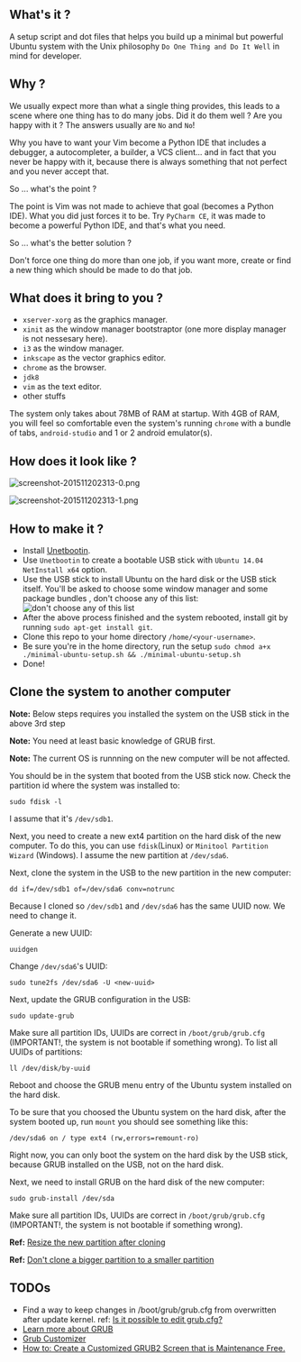 ## What's it ?

A setup script and dot files that helps you build up a minimal but powerful Ubuntu system with the Unix philosophy `Do One Thing and Do It Well` in mind for developer.

## Why ?

We usually expect more than what a single thing provides, this leads to a scene where one thing has to do many jobs. Did it do them well ? Are you happy with it ? The answers usually are `No` and `No`!

Why you have to want your Vim become a Python IDE that includes a debugger, a autocompleter, a builder, a VCS client... and in fact that you never be happy with it, because there is always something that not perfect and you never accept that.

So ... what's the point ?

The point is Vim was not made to achieve that goal (becomes a Python IDE). What you did just forces it to be. Try `PyCharm CE`, it was made to become a powerful Python IDE, and that's what you need.

So ... what's the better solution ?

Don't force one thing do more than one job, if you want more, create or find a new thing which should be made to do that job.

## What does it bring to you ?

* `xserver-xorg` as the graphics manager.
* `xinit` as the window manager bootstraptor (one more display manager is not nessesary here).
* `i3` as the window manager.
* `inkscape` as the vector graphics editor.
* `chrome` as the browser.
* `jdk8`
* `vim` as the text editor.
* other stuffs

The system only takes about 78MB of RAM at startup. With 4GB of RAM, you will feel so comfortable even the system's running `chrome` with a bundle of tabs, `android-studio` and 1 or 2 android emulator(s).

## How does it look like ?

![screenshot-201511202313-0.png](https://lh3.googleusercontent.com/0G4RXpDcvGD87FlBYC7LC7-pSHxrk1l2haCfG3KGuEzeG6_dLDc9lVYOqfpCCdq2fDvxfulBcJ0It9gpN8jxbLakVkGjKdwPCJXGqp0-d_JwceD6CDYx-iyrtdiO6ISU9Yy4ajhadpLfKUyonYOndmEZfuoYaoBEVbxYQAnSN0rdYdOIWxFFWPoiWFL4TioTSPBHJD05HpBIZsIcCr0goXeB6KKp9YbgoF8vL2ATIOA7PfkeLWFoBtfT8rRdR0LpNMk2eLTc497FENWw5M5JTf3LfXHh2ly9eevVWvq1kJhTyYir-hZcUJ6ZB2bHQlx5CRWSaxFp1J7YJZfpLrrHrgfLW0RuNbeK9BiRyea_-Ehv7PGWkrtq_L-sOAr7SHJCjCNocLCuEcQmJo9OdPuTfSAV7-Np6xZQkcB80BnhvhlK064TDaBf4-ox7XW6eK8IsWLaQjTLZBkqgvEN-OV9ebONd0NH3GE3X7K9168EjuJX5UlU78p9lSJnQBtCd0v7puN_JxiGDultTojFh-MevugXwYsiVR7HEV7IPObvIYg=w1005-h565-no)  

![screenshot-201511202313-1.png](https://lh3.googleusercontent.com/khZht1ajha9hXX2T59dsdZbMEve28uJkd4J3zirqAk-F83NHqyrab708FmZ_rdVvwEwrJmMB2m2q9iUFmOCTktzm9i19pMyVsCHJ7Rfs2GDcbpjlc2VRD4oIOcqDyKOdDIRl8eZVlWdpQsDtg2CF6Ob1FLK86Ta7qI-fM1S0mveC9tHqol2b7aYj_pEumUvbcW0A5_4nWDL6W8ftntQaFIUVBiz0_OnWAfIEa6eNaffd-y47j-xwJU77W6u0nuFHkVJpAksHkUB-8kp94zqfpFIgn9zzz3uqv1FS9H4GzMfSCd-1cgp-vv41nn39eXw2w-WuPVvTpk5ryvsQlWAexd1E4slUhsogY6ReBjFC87mAMepXXCFg9UzAF9aRiiBMLr8SSxEoQq_Yl_UZuSzqqlTO999FmlYOoKhMFIVhTgA20c3zzq9wrffz-YNcJUCXBWDRAqi6_sd30SFwH-OGI-HM5nS5lZuFW-c97L08nU-Gsc0Z76vsC7OLGodCu7II3hIW0dS4v-4uVYDihQ3w-KQl_lTD-SMxmgWGjMVU3nU=w1005-h565-no)

## How to make it ?

* Install [Unetbootin](http://unetbootin.github.io/).
* Use `Unetbootin` to create a bootable USB stick with `Ubuntu 14.04 NetInstall x64` option.
* Use the USB stick to install Ubuntu on the hard disk or the USB stick itself. You'll be asked to choose some window manager and some package bundles , don't choose any of this list:
![don't choose any of this list](http://i.stack.imgur.com/Nu44s.jpg)
* After the above process finished and the system rebooted, install git by running `sudo apt-get install git`.
* Clone this repo to your home directory `/home/<your-username>`.
* Be sure you're in the home directory, run the setup `sudo chmod a+x ./minimal-ubuntu-setup.sh && ./minimal-ubuntu-setup.sh`
* Done!

## Clone the system to another computer

**Note:** Below steps requires you installed the system on the USB stick in the above 3rd step

**Note:** You need at least basic knowledge of GRUB first.

**Note:** The current OS is runnning on the new computer will be not affected.

You should be in the system that booted from the USB stick now. Check the partition id where the system was installed to:

`sudo fdisk -l`

I assume that it's `/dev/sdb1`.

Next, you need to create a new ext4 partition on the hard disk of the new computer. To do this, you can use `fdisk`(Linux) or `Minitool Partition Wizard` (Windows). I assume the new partition at `/dev/sda6`.

Next, clone the system in the USB to the new partition in the new computer:

`dd if=/dev/sdb1 of=/dev/sda6 conv=notrunc`

Because I cloned so `/dev/sdb1` and `/dev/sda6` has the same UUID now. We need to change it.

Generate a new UUID:

`uuidgen`

Change `/dev/sda6`'s UUID:

`sudo tune2fs /dev/sda6 -U <new-uuid>`

Next, update the GRUB configuration in the USB:

`sudo update-grub`

Make sure all partition IDs, UUIDs are correct in `/boot/grub/grub.cfg` (IMPORTANT!, the system is not bootable if something wrong). To list all UUIDs of partitions:

`ll /dev/disk/by-uuid`

Reboot and choose the GRUB menu entry of the Ubuntu system installed on the hard disk.

To be sure that you choosed the Ubuntu system on the hard disk, after the system booted up, run `mount` you should see something like this:

`/dev/sda6 on / type ext4 (rw,errors=remount-ro)`

Right now, you can only boot the system on the hard disk by the USB stick, because GRUB installed on the USB, not on the hard disk.

Next, we need to install GRUB on the hard disk of the new computer:

`sudo grub-install /dev/sda`

Make sure all partition IDs, UUIDs are correct in `/boot/grub/grub.cfg` (IMPORTANT!, the system is not bootable if something wrong).


**Ref:** [Resize the new partition after cloning](http://askubuntu.com/questions/173907/when-cloning-ext4-partition-with-the-dd-command-to-a-bigger-partition-free-spa)

**Ref:** [Don't clone a bigger partition to a smaller partition](http://askubuntu.com/questions/409204/how-to-clone-to-a-smaller-harddisk)


## TODOs

* Find a way to keep changes in /boot/grub/grub.cfg from overwritten after update kernel. ref: [Is it possible to edit grub.cfg?](http://askubuntu.com/questions/437323/is-it-possible-to-edit-grub-cfg)
* [Learn more about GRUB](http://www.dedoimedo.com/computers/grub-2.html)
* [Grub Customizer](https://launchpad.net/grub-customizer)
* [How to: Create a Customized GRUB2 Screen that is Maintenance Free.](http://ubuntuforums.org/showthread.php?t=1542338)
